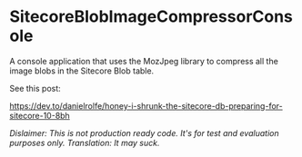# SitecoreBlobImageCompressorConsole
A console application that uses the MozJpeg library to compress all the image blobs in the Sitecore Blob table.

See this post:

https://dev.to/danielrolfe/honey-i-shrunk-the-sitecore-db-preparing-for-sitecore-10-8bh

*Dislaimer: This is not production ready code. It's for test and evaluation purposes only. Translation: It may suck.*
